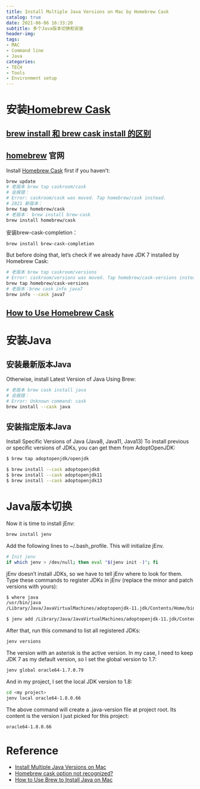 ```yaml
---
title: Install Multiple Java Versions on Mac by Homebrew Cask
catalog: true
date: 2021-06-06 16:33:20
subtitle: 多个Java版本切换和安装
header-img:
tags:
- MAC
- Command line
- Java
categories:
- TECH
- Tools
- Environment setup
---
```


# 安装[Homebrew Cask](https://github.com/Homebrew/homebrew-cask)

## [brew install 和 brew cask install 的区别](https://zhuanlan.zhihu.com/p/138059447)

## [homebrew](https://brew.sh/) 官网

Install [Homebrew Cask](https://github.com/Homebrew/homebrew-cask) first if you haven’t:

```bash
brew update
# 老版本 brew tap caskroom/cask
# 会报错：
# Error: caskroom/cask was moved. Tap homebrew/cask instead.
# 2021 新版本：
brew tap homebrew/cask 
# 老版本： brew install brew-cask
brew install homebrew/cask
```

安装brew-cask-completion：
```bash
brew install brew-cask-completion
```

But before doing that, let’s check if we already have JDK 7 installed by Homebrew Cask:

```bash
# 老版本 brew tap caskroom/versions
# Error: caskroom/versions was moved. Tap homebrew/cask-versions instead.
brew tap homebrew/cask-versions
# 老版本：brew cask info java7
brew info --cask java7
```

## [How to Use Homebrew Cask](https://github.com/Homebrew/homebrew-cask/blob/master/USAGE.md)

# 安装Java

## 安装最新版本Java

Otherwise, install Latest Version of Java Using Brew:

```bash
# 老版本 brew cask install java
# 会报错：
# Error: Unknown command: cask
brew install --cask java
```

## 安装指定版本Java

Install Specific Versions of Java (Java8, Java11, Java13)
To install previous or specific versions of JDKs, you can get them from AdoptOpenJDK:

```bash
$ brew tap adoptopenjdk/openjdk

$ brew install --cask adoptopenjdk8
$ brew install --cask adoptopenjdk11
$ brew install --cask adoptopenjdk13
```

# Java版本切换

Now it is time to install jEnv:

```bash
brew install jenv
```

Add the following lines to ~/.bash_profile. This will initialize jEnv.

```bash
# Init jenv
if which jenv > /dev/null; then eval "$(jenv init -)"; fi
```

jEnv doesn’t install JDKs, so we have to tell jEnv where to look for them. Type these commands to register JDKs in jEnv (replace the minor and patch versions with yours):

```bash
$ where java
/usr/bin/java
/Library/Java/JavaVirtualMachines/adoptopenjdk-11.jdk/Contents/Home/bin/java
```

```bash
$ jenv add /Library/Java/JavaVirtualMachines/adoptopenjdk-11.jdk/Contents/Home
```

After that, run this command to list all registered JDKs:

```bash
jenv versions
```

The version with an asterisk is the active version.
In my case, I need to keep JDK 7 as my default version, so I set the global version to 1.7:

```bash
jenv global oracle64-1.7.0.79
```

And in my project, I set the local JDK version to 1.8:

```bash
cd <my project>
jenv local oracle64-1.8.0.66
```

The above command will create a .java-version file at project root. Its content is the version I just picked for this project:

```bash
oracle64-1.8.0.66
```


# Reference

- [Install Multiple Java Versions on Mac](http://davidcai.github.io/blog/posts/install-multiple-jdk-on-mac/)
- [Homebrew cask option not recognized?](https://stackoverflow.com/questions/30413621/homebrew-cask-option-not-recognized)
- [How to Use Brew to Install Java on Mac](https://devqa.io/brew-install-java/)
